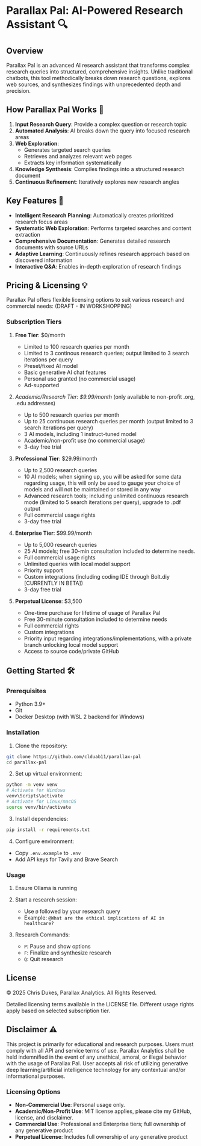 # Parallax Pal: AI-Powered Research Assistant 🔍

## Overview

Parallax Pal is an advanced AI research assistant that transforms complex research queries into structured, comprehensive insights. Unlike traditional chatbots, this tool methodically breaks down research questions, explores web sources, and synthesizes findings with unprecedented depth and precision.

## How Parallax Pal Works 🧠

1. **Input Research Query**: Provide a complex question or research topic
2. **Automated Analysis**: AI breaks down the query into focused research areas
3. **Web Exploration**: 
   - Generates targeted search queries
   - Retrieves and analyzes relevant web pages
   - Extracts key information systematically
4. **Knowledge Synthesis**: Compiles findings into a structured research document
5. **Continuous Refinement**: Iteratively explores new research angles

## Key Features 🚀

- **Intelligent Research Planning**: Automatically creates prioritized research focus areas
- **Systematic Web Exploration**: Performs targeted searches and content extraction
- **Comprehensive Documentation**: Generates detailed research documents with source URLs
- **Adaptive Learning**: Continuously refines research approach based on discovered information
- **Interactive Q&A**: Enables in-depth exploration of research findings



## Pricing & Licensing 💡

Parallax Pal offers flexible licensing options to suit various research and commercial needs: (DRAFT - IN WORKSHOPPING)

### Subscription Tiers

1. **Free Tier**: $0/month
   - Limited to 100 research queries per month
   - Limited to 3 continous research queries; output limited to 3 search iterations per query
   - Preset/fixed AI model
   - Basic generative AI chat features
   - Personal use granted (no commercial usage)
   - Ad-supported

2. **Academic/Research Tier*: $9.99/month* (only available to non-profit .org, .edu addresses)
   - Up to 500 research queries per month
   - Up to 25 continuous research queries per month (output limited to 3 search iterations per query)
   - 3 AI models, including 1 instruct-tuned model
   - Academic/non-profit use (no commercial usage)
   - 3-day free trial

3. **Professional Tier**: $29.99/month
   - Up to 2,500 research queries
   - 10 AI models; when signing up, you will be asked for some data regarding usage, this will only be used to gauge your choice of models and will not be maintained or stored in any way
   - Advanced research tools; including unlimited continuous research mode (limited to 5 search iterations per query), upgrade to .pdf output
   - Full commercial usage rights
   - 3-day free trial

4. **Enterprise Tier**: $99.99/month
   - Up to 5,000 research queries
   - 25 AI models; free 30-min consultation included to determine needs.
   - Full commercial usage rights
   - Unlimited queries with local model support
   - Priority support
   - Custom integrations (including coding IDE through Bolt.diy [CURRENTLY IN BETA])
   - 3-day free trial

5. **Perpetual License**: $3,500
   - One-time purchase for lifetime of usage of Parallax Pal
   - Free 30-minute consultation included to determine needs
   - Full commercial rights
   - Custom integrations
   - Priority input regarding integrations/implementations, with a private branch unlocking local model support
   - Access to source code/private GitHub

## Getting Started 🛠️

### Prerequisites
- Python 3.9+
- Git
- Docker Desktop (with WSL 2 backend for Windows)

### Installation

1. Clone the repository:
```bash
git clone https://github.com/clduab11/parallax-pal
cd parallax-pal
```

2. Set up virtual environment:
```bash
python -m venv venv
# Activate for Windows
venv\Scripts\activate
# Activate for Linux/macOS
source venv/bin/activate
```

3. Install dependencies:
```bash
pip install -r requirements.txt
```

4. Configure environment:
- Copy `.env.example` to `.env`
- Add API keys for Tavily and Brave Search

### Usage

1. Ensure Ollama is running
2. Start a research session:
   - Use `@` followed by your research query
   - Example: `@What are the ethical implications of AI in healthcare?`

3. Research Commands:
   - `P`: Pause and show options
   - `F`: Finalize and synthesize research
   - `Q`: Quit research

## License 

© 2025 Chris Dukes, Parallax Analytics. All Rights Reserved.

Detailed licensing terms available in the LICENSE file. Different usage rights apply based on selected subscription tier.

## Disclaimer ⚠️

This project is primarily for educational and research purposes. Users must comply with all API and service terms of use. Parallax Analytics shall be held indemnified in the event of any unethical, amoral, or illegal behavior with the usage of Parallax Pal. User accepts all risk of utilizing generative deep learning/artificial intelligence technology for any contextual and/or informational purposes.


### Licensing Options

- **Non-Commercial Use**: Personal usage only.
- **Academic/Non-Profit Use**: MIT license applies, please cite my GitHub, license, and disclaimer.
- **Commercial Use**: Professional and Enterprise tiers; full ownership of any generative product
- **Perpetual License**: Includes full ownership of any generative product
